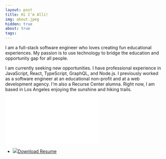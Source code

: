```yaml
---
layout: post
title: Hi I'm Alli!
img: about.jpeg
hidden: true
about: true
tags:
---
```


I am a full-stack software engineer who loves creating fun educational experiences. My passion is to use technology to bridge the education and opportunity gap for all people.

I am currently seeking new opportunities. I have professional experience in JavaScript, React, TypeScript, GraphQL, and Node.js. I previously worked as a software engineer at an educational non-profit and at a web development agency. I'm also a Recurse Center alumna. Right now, I am based in Los Angeles enjoying the sunshine and hiking trails.

<embed id="resume-embed" src="{{site.baseurl}}/assets/resume.pdf"/>

<ul class="tags">
    <li id="resume-button"><a href="{{site.baseurl}}/assets/resume.pdf" target="_blank"><img src="https://upload.wikimedia.org/wikipedia/commons/2/2a/Noun_Project_PDF_icon_117327_cc.svg">Download Resume</a></li>
</ul>
